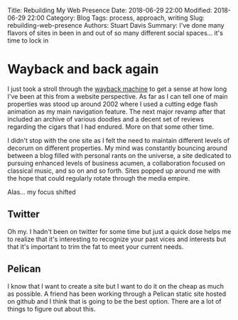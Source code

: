 Title: Rebuilding My Web Presence
Date: 2018-06-29 22:00
Modified: 2018-06-29 22:00
Category: Blog
Tags: process, approach, writing
Slug: rebuilding-web-presence
Authors: Stuart Davis
Summary: I've done many flavors of sites in been in and out of so many different social spaces... it's time to lock in

# Wayback and back again

I just took a stroll through the [wayback machine](https://web.archive.org/) to get a sense at how long I've been at this from a website perspective. As far as I can tell one of main properties was stood up around 2002 where I used a cutting edge flash animation as my main navigation feature. The next major revamp after that included an archive of various doodles and a decent set of reviews regarding the cigars that I had endured. More on that some other time.

I didn't stop with the one site as I felt the need to maintain different levels of decorum on different properties. My mind was constantly bouncing around between a blog filled with personal rants on the universe, a site dedicated to pursuing enhanced levels of business acumen, a collaboration focused on classical music, and so on and so forth. Sites popped up around me with the hope that could regularly rotate through the media empire.

Alas... my focus shifted

## Twitter

Oh my. I hadn't been on twitter for some time but just a quick dose helps me to realize that it's interesting to recognize your past vices and interests but that it's important to trim the fat to meet your current needs.

## Pelican

I know that I want to create a site but I want to do it on the cheap as much as possible. A friend has been working through a Pelican static site hosted on github and I think that is going to be the best option. There are a lot of things to figure out about this.